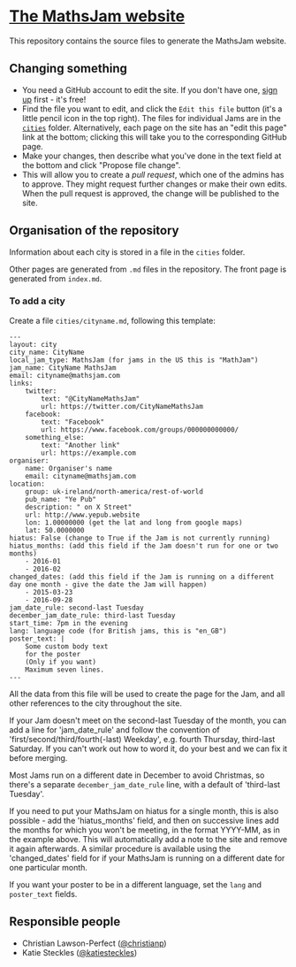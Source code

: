 # [The MathsJam website](https://mathsjam.com)

This repository contains the source files to generate the MathsJam website.

## Changing something

* You need a GitHub account to edit the site. If you don't have one, [sign up](https://github.com/join) first - it's free!
* Find the file you want to edit, and click the `Edit this file` button (it's a little pencil icon in the top right). The files for individual Jams are in the [`cities`](https://github.com/MathsJam/mathsjam-site/tree/master/cities) folder. Alternatively, each page on the site has an "edit this page" link at the bottom; clicking this will take you to the corresponding GitHub page.
* Make your changes, then describe what you've done in the text field at the bottom and click "Propose file change".
* This will allow you to create a *pull request*, which one of the admins has to approve. They might request further changes or make their own edits. When the pull request is approved, the change will be published to the site.

## Organisation of the repository

Information about each city is stored in a file in the `cities` folder. 

Other pages are generated from `.md` files in the repository. The front page is generated from `index.md`.

### To add a city

Create a file `cities/cityname.md`, following this template:

```
---
layout: city                                           
city_name: CityName
local_jam_type: MathsJam (for jams in the US this is "MathJam")
jam_name: CityName MathsJam
email: cityname@mathsjam.com
links:
    twitter:
        text: "@CityNameMathsJam"
        url: https://twitter.com/CityNameMathsJam
    facebook:
        text: "Facebook"
        url: https://www.facebook.com/groups/000000000000/
    something_else:
        text: "Another link"
        url: https://example.com
organiser:
    name: Organiser's name
    email: cityname@mathsjam.com
location:
    group: uk-ireland/north-america/rest-of-world
    pub_name: "Ye Pub"
    description: " on X Street"
    url: http://www.yepub.website
    lon: 1.00000000 (get the lat and long from google maps)
    lat: 50.0000000
hiatus: False (change to True if the Jam is not currently running)
hiatus_months: (add this field if the Jam doesn't run for one or two months)
    - 2016-01
    - 2016-02
changed_dates: (add this field if the Jam is running on a different day one month - give the date the Jam will happen)
    - 2015-03-23
    - 2016-09-28
jam_date_rule: second-last Tuesday
december_jam_date_rule: third-last Tuesday
start_time: 7pm in the evening
lang: language code (for British jams, this is "en_GB")
poster_text: |
    Some custom body text
    for the poster
    (Only if you want)
    Maximum seven lines.
---
```

All the data from this file will be used to create the page for the Jam, and all other references to the city throughout the site.

If your Jam doesn't meet on the second-last Tuesday of the month, you can add a line for 'jam_date_rule' and follow the convention of 'first/second/third/fourth(-last) Weekday', e.g. fourth Thursday, third-last Saturday. If you can't work out how to word it, do your best and we can fix it before merging.

Most Jams run on a different date in December to avoid Christmas, so there's a separate `december_jam_date_rule` line, with a default of 'third-last Tuesday'.

If you need to put your MathsJam on hiatus for a single month, this is also possible - add the 'hiatus_months' field, and then on successive lines add the months for which you won't be meeting, in the format YYYY-MM, as in the example above. This will automatically add a note to the site and remove it again afterwards. A similar procedure is available using the 'changed_dates' field for if your MathsJam is running on a different date for one particular month.

If you want your poster to be in a different language, set the `lang` and `poster_text` fields.

## Responsible people

* Christian Lawson-Perfect ([@christianp](http://github.com/christianp))
* Katie Steckles ([@katiesteckles](http://github.com/katiesteckles))
